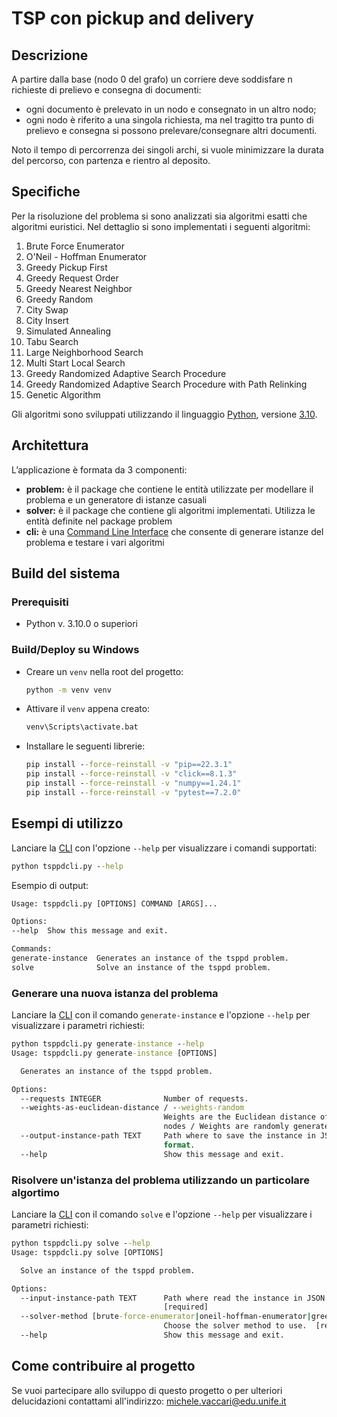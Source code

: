 # TSP con pickup and delivery

## Descrizione
A partire dalla base (nodo 0 del grafo) un corriere deve soddisfare n richieste di prelievo e consegna di documenti:
* ogni documento è prelevato in un nodo e consegnato in un altro nodo;
* ogni nodo è riferito a una singola richiesta, ma nel tragitto tra punto di prelievo e consegna si possono prelevare/consegnare altri documenti.

Noto il tempo di percorrenza dei singoli archi, si vuole minimizzare la durata del percorso, con partenza e rientro al deposito.

## Specifiche
Per la risoluzione del problema si sono analizzati sia algoritmi esatti che algoritmi euristici. Nel dettaglio si sono implementati i seguenti algoritmi:
1. Brute Force Enumerator
2. O'Neil - Hoffman Enumerator
3. Greedy Pickup First
4. Greedy Request Order
5. Greedy Nearest Neighbor
6. Greedy Random
7. City Swap
8. City Insert
9. Simulated Annealing
10. Tabu Search
11. Large Neighborhood Search
12. Multi Start Local Search
13. Greedy Randomized Adaptive Search Procedure
14. Greedy Randomized Adaptive Search Procedure with Path Relinking
15. Genetic Algorithm

Gli algoritmi sono sviluppati utilizzando il linguaggio [Python](https://www.python.org/), versione [3.10](https://docs.python.org/3.10/).

## Architettura
L’applicazione è formata da 3 componenti:
- **problem:** è il package che contiene le entità utilizzate per modellare il problema e un generatore di istanze casuali
- **solver:** è il package che contiene gli algoritmi implementati. Utilizza le entità definite nel package problem
- **cli:** è una [Command Line Interface](https://en.wikipedia.org/wiki/Command-line_interface) che consente di generare istanze del problema e testare i vari algoritmi

## Build del sistema

### Prerequisiti
* Python v. 3.10.0 o superiori

### Build/Deploy su Windows
* Creare un ```venv``` nella root del progetto:
    ```bat
    python -m venv venv
    ```
* Attivare il ```venv``` appena creato:
    ```bat
    venv\Scripts\activate.bat
    ```

* Installare le seguenti librerie:
    ```bat
    pip install --force-reinstall -v "pip==22.3.1"
    pip install --force-reinstall -v "click==8.1.3"
    pip install --force-reinstall -v "numpy==1.24.1"
    pip install --force-reinstall -v "pytest==7.2.0"
    ```

## Esempi di utilizzo
Lanciare la [CLI](src/tsppdcli.py) con l'opzione ```--help``` per visualizzare i comandi supportati:
```bat
python tsppdcli.py --help
```
Esempio di output:
```bat
Usage: tsppdcli.py [OPTIONS] COMMAND [ARGS]...

Options:
--help  Show this message and exit.

Commands:
generate-instance  Generates an instance of the tsppd problem.
solve              Solve an instance of the tsppd problem.
```

### Generare una nuova istanza del problema
Lanciare la [CLI](src/tsppdcli.py) con il comando ```generate-instance``` e l'opzione ```--help``` per visualizzare i parametri richiesti:
```bat
python tsppdcli.py generate-instance --help 
Usage: tsppdcli.py generate-instance [OPTIONS]

  Generates an instance of the tsppd problem.

Options:
  --requests INTEGER              Number of requests.
  --weights-as-euclidean-distance / --weights-random
                                  Weights are the Euclidean distance of the
                                  nodes / Weights are randomly generated.
  --output-instance-path TEXT     Path where to save the instance in JSON
                                  format.
  --help                          Show this message and exit.
```

### Risolvere un'istanza del problema utilizzando un particolare algortimo
Lanciare la [CLI](src/tsppdcli.py) con il comando ```solve``` e l'opzione ```--help``` per visualizzare i parametri richiesti:
```bat
python tsppdcli.py solve --help
Usage: tsppdcli.py solve [OPTIONS]

  Solve an instance of the tsppd problem.

Options:
  --input-instance-path TEXT      Path where read the instance in JSON format.
                                  [required]
  --solver-method [brute-force-enumerator|oneil-hoffman-enumerator|greedy-pickup-first|greedy-request-order|greedy-nearest-neighbor|greedy-random|city-swap|city-insert|simulated-annealing|tabu-search|large-neighborhood-search|multi-start-local-search|greedy-randomized-adaptive-search-procedure|greedy-randomized-adaptive-search-procedure-with-path-relinking|genetic-algorithm]
                                  Choose the solver method to use.  [required]
  --help                          Show this message and exit.
```

## Come contribuire al progetto
Se vuoi partecipare allo sviluppo di questo progetto o per ulteriori delucidazioni contattami all'indirizzo: [michele.vaccari@edu.unife.it](mailto:michele.vaccari@edu.unife.it)